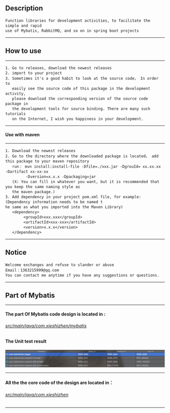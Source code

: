 ## Description
````
Function libraries for development activities, to facilitate the simple and rapid
use of Mybatis, RabbitMQ, and so on in spring boot projects
````
---
## How to use
---
````
1. Go to releases, download the newest releases
2. import to your project
3. Sometimes it's a good habit to look at the source code， In order to 
   easily see the source code of this package in the development activity, 
   please download the corresponding version of the source code package in 
   the development tools for source binding. There are many such tutorials 
   on the Internet, I wish you happiness in your development.
````
---
#### Use with maven
---
````
1. Download the newest releases
2. Go to the directory where the downloaded package is located， add this package to your maven repository
   run： mvn install:install-file -Dfile=./xxx.jar -DgrouId= xx.xx.xx -Dartifact xx-xx-xx 
         -Dversion=x.x.x -Dpackaging=jar
   (X: You can fill in whatever you want, but it is recommended that you keep the same naming style as
   the maven package.)
3. Add dependency in your project pom.xml file, for example:(Dependency information needs to be named t
he same as what you imported into the Maven Library)
   <dependency>
        <groupId>xxx.xxx</groupId>
        <artifactId>xxx-xxx</artifactId>
        <version>x.x.x</version>
   </dependency>

````
---
## Notice
````
Welcome exchanges and refuse to slander or abuse
Email：1363215999@qq.com
You can contact me anytime if you have any suggestions or questions.
````
---
## Part of Mybatis
---
#### The part Of Mybatis code design is located in : 
###### [src/main/java/com.xieshizhen/mybatis](https://github.com/Kitetop/mybatis/tree/master/src/main/java/com/xieshizhen/mybatis)
#### The Unit test result
![mybatis_unit_test](./REDEME_IMAGES/mybatis_unit_test.jpg)

---
#### All the the core code of the design are located in：
###### [src/main/java/com.xieshizhen](https://github.com/Kitetop/mybatis/tree/master/src/main/java/com/xieshizhen)
---

